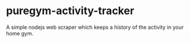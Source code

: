 # puregym-activity-tracker
A simple nodejs web scraper which keeps a history of the activity in your home gym.
